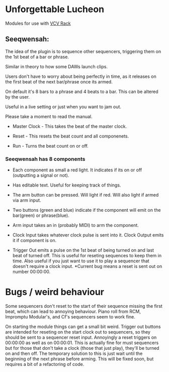 # Unforgettable Lucheon

Modules for use with [VCV Rack](https://vcvrack.com/)

## Seeqwensah:

The idea of the plugin is to sequence other sequencers, triggering them on the 1st beat of a bar or phrase. 

Similar in theory to how some DAWs launch clips.

Users don't have to worry about being perfectly in time, as it releases on the first beat of the next bar/phrase once its armed. 

On default it's 8 bars to a phrase and 4 beats to a bar. This can be altered by the user.


Useful in a live setting or just when you want to jam out.

Please take a moment to read the manual.


* Master Clock - This takes the beat of the master clock.

* Reset - This resets the beat count and all componenets. 

* Run - Turns the beat count on or off. 

### Seeqwensah has 8 components 

* Each component as small a red light. It indicates if its on or off (outputting a signal or not). 

* Has editable text. Useful for keeping track of things.

* The arm button can be pressed. Will light if red. Will also light if armed via arm input. 

* Two buttons (green and blue) indicate if the component will emit on the bar(green) or phrase(blue).

* Arm input takes an in (probably MIDI) to arm the component.

* Clock Input takes whatever clock pulse is sent into it. Clock Output emits it if component is on.

* Trigger Out emits a pulse on the 1st beat of being turned on and last beat of turned off. 
    This is useful for reseting sequences to keep them in time. Also useful if you just want 
    to use it to play a sequencer that doesn't require a clock input.
    *Current bug means a reset is sent out on number 00:00:00.


# Bugs / weird behaviour
Some sequencers don't reset to the start of their sequence missing the first beat, which can lead to annoying behaviour.
Piano roll from RCM, Impromptu Modular's, and Cf's sequencers seem to work fine. 

On starting the module things can get a small bit weird. 
Trigger out buttons are intended for reseting on the start clock out to sequencers, so they should be sent to a sequencer reset input.
Annoyingly a reset triggers on 00:00:00 as well as on 00:00:01. This is actually fine for must sequencers but for those that don't
take a clock (those that just play), they'll be turned on and then off. The temporary solution to this is
just wait until the beginning of the next phrase before arming. This will be fixed soon, but requires a bit of a refactoring of code.